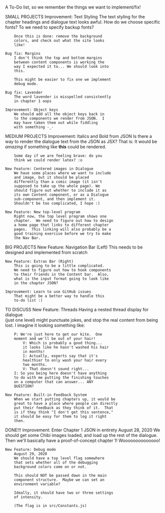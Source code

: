 A To-Do list, so we remember the things we want to 
implement/fix!


SMALL PROJECTS
    Improvement: Text Styling
        The text styling for the chapter headings 
        and dialogue text looks awful.  How do we 
        choose specific fonts? To we need to specify
        backup fonts?

        Once this is done: remove the background
        colors, and check out what the site looks 
        like!

    Bug fix: Margins
        I don't think the top and bottom margins 
        between content components is working the
        way I expected it to... We should look into 
        this.

        This might be easier to fix one we implement 
        debug mode.

    Bug fix: Lavender
        The word lavender is misspelled consistently
        in chapter 1 oops

    Improvement: Object keys
        We should add all the object keys back in
        to the components we render from JSON.  I 
        may have taken them out while fiddling 
        with something -_-


MEDIUM PROJECTS 
    Improvement: Italics and Bold from JSON
        Is there a way to render the dialogue text 
        from the JSON as JSX? That is:
        It would be <i>amazing</i> if something 
        like <b>this</b> could be rendered.

        Some day if we are feeling brave: do you 
        think we could render latex? :o

    New Feature: Centered images in Dialogue
        We have some places where we want to include
        and image, but it should be placed 
        differently than a comic image (it isn't 
        supposed to take up the whole page). We 
        should figure out whether to include it as 
        its own Content component, or as a Dialogue
        sub-component, and then implement it.  
        Shouldn't be too complicated, I hope :)

    New Feature: New top-level program
        Right now, the top level program shows one 
        chapter.  We need to figure out how to design
        a home page that links to different chapter 
        pages.  This linking will also probably be a 
        good training exercise before we try to make 
        the Nav Bar. 


BIG PROJECTS
    New Feature: Navigation Bar (Left)
        This needs to be designed and implemented
        from scratch

    New Feature: Extras Bar (Right)
        This is going to be a little complicated.  
        We need to figure out how to hook components
        to their friends in the Content bar.  Also, 
        what is the input format going to look like 
        in the chapter JSON?

    Improvement: Learn to use GitHub issues
        That might be a better way to handle this 
        to-do list :)


TO DISCUSS
    New Feature: Threads
        Having a nested thread display for dialogue  
        (just one level) might punctuate jokes, and 
        stop the real content from being lost.  I 
        imagine it looking something like: 

        P: We're just here to get our kite.  One
        moment and we'll be out of your hair!
            V: Which is probably a good thing...
            it looks like he hasn't washed his hair
            in months!
            I: Actually, experts say that it's 
            healthier to only wash your hair every
            two months.
            V: That doesn't sound right...
        I: So you being here doesn't have anything
        to do with me putting the finishing touches 
        on a computer that can answer... ANY 
        QUESTION?

    New Feature: Built-in Feedback System
        When we start putting chapters up, it would be
        great to have a place where people can directly
        put their feedback as they think of it.  That 
        is if they think "I don't get this sentence,"
        it should be easy for them to log it right 
        then.


DONE!!!
    Improvement: Enter Chapter 1 JSON in entirety
        August 28, 2020
        We should get some Chibi images loaded, and
        load up the rest of the dialogue.  Then we'll
        basically have a proof-of-concept chapter 1!
        Woooooooooooooo!

    New Feature: Debug mode
        August 29, 2020
        We should have a top level flag somewhere 
        that sets whether all of the debugging 
        background colors come on or not.  
        
        This should NOT be passed down in the main 
        component structure.  Maybe we can set an 
        environment variable?

        Ideally, it should have two or three settings
        of intensity.

        (The flag is in src/Constants.js)
